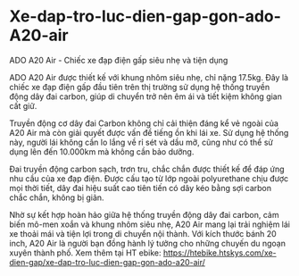 # Xe-dap-tro-luc-dien-gap-gon-ado-A20-air
ADO A20 Air - Chiếc xe đạp điện gấp siêu nhẹ và tiện dụng

ADO A20 Air được thiết kế với khung nhôm siêu nhẹ, chỉ nặng 17.5kg. Đây là chiếc xe đạp điện gấp đầu tiên trên thị trường sử dụng hệ thống truyền động dây đai carbon, giúp di chuyển trở nên êm ái và tiết kiệm không gian cất giữ.

Truyền động cơ dây đai Carbon không chỉ cải thiện đáng kể vẻ ngoài của A20 Air mà còn giải quyết được vấn đề tiếng ồn khi lái xe. Sử dụng hệ thống này, người lái không cần lo lắng về rỉ sét và dầu mỡ, cũng như có thể sử dụng lên đến 10.000km mà không cần bảo dưỡng.

Đai truyền động carbon sạch, trơn tru, chắc chắn được thiết kế để đáp ứng nhu cầu của xe đạp điện. Được cấu tạo từ lớp ngoài polyurethane chịu được mọi thời tiết, dây đai hiệu suất cao tiên tiến có dây kéo bằng sợi carbon chắc chắn, không bị giãn.

Nhờ sự kết hợp hoàn hảo giữa hệ thống truyền động dây đai carbon, cảm biến mô-men xoắn và khung nhôm siêu nhẹ, A20 Air mang lại trải nghiệm lái xe thoải mái và tiện lợi trong di chuyển nội thành. Với kích thước bánh 20 inch, A20 Air là người bạn đồng hành lý tưởng cho những chuyến du ngoạn xuyên thành phố.
Xem thêm tại HT ebike: https://htebike.htskys.com/xe-dien-gap/xe-dap-tro-luc-dien-gap-gon-ado-a20-air/
